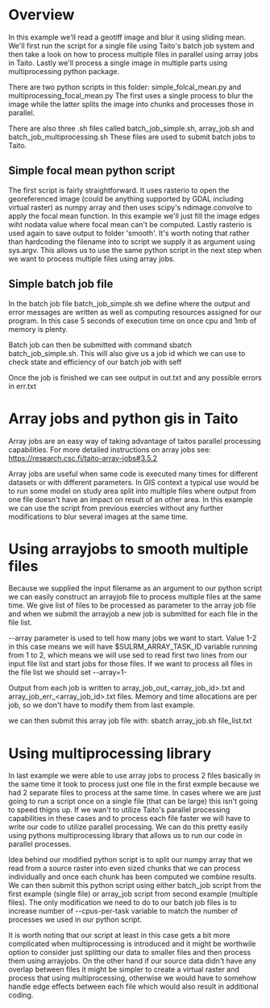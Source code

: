 # Overview
In this example we'll read a geotiff image and blur it using sliding mean. We'll first run the script for a single file using Taito's batch job system and then take a look on how to process multiple files in parallel using array jobs in Taito. Lastly we'll process a single image in multiple parts using multiprocessing python package.

There are two python scripts in this folder: simple\_folcal\_mean.py and multiprocessing\_focal\_mean.py The first uses a single process to blur the image while the latter splits the image into chunks and processes those in parallel.

There are also three .sh files called batch\_job\_simple.sh, array\_job.sh and batch\_job\_multiprocessing.sh These files are used to submit batch jobs to Taito.

## Simple focal mean python script
The first script is fairly straightforward. It uses rasterio to open the georeferenced image (could be anything supported by GDAL including virtual raster) as numpy array and then uses scipy's ndimage.convolve to apply the focal mean function. In this example we'll just fill the image edges wiht nodata value where focal mean can't be computed. Lastly rasterio is used again to save output to folder 'smooth'. It's worth noting that rather than hardcoding the filename into to script we supply it as argument using sys.argv. This allows us to use the same python script in the next step when we want to process multiple files using array jobs.

## Simple batch job file

In the batch job file batch\_job\_simple.sh we define where the output and error messages are written as well as computing resources assigned for our program. In this case 5 seconds of execution time on once cpu and 1mb of memory is plenty.

Batch job can then be submitted with command sbatch batch\_job\_simple.sh. This will also give us a job id which we can use to check state and efficiency of our batch job with seff <jobid>

Once the job is finished we can see output in out.txt and any possible errors in err.txt

# Array jobs and python gis in Taito
Array jobs are an easy way of taking advantage of taitos parallel processing capabilities. For more detailed instructions on array jobs see: https://research.csc.fi/taito-array-jobs#3.5.2

Array jobs are useful when same code is executed many times for different datasets or with different parameters. In GIS context a typical use would be to run some model on study area split into multiple files where output from one file doesn't have an impact on result of an other area. In this example we can use the script from previous exercies without any further modifications to blur several images at the same time.

# Using arrayjobs to smooth multiple files
Because we supplied the input filename as an argument to our python script we can easily construct an arrayjob file to process multiple files at the same time. We give list of files to be processed as parameter to the array job file and when we submit the arrayjob a new job is submitted for each file in the file list. 

--array parameter is used to tell how many jobs we want to start. Value 1-2 in this case means we will have $SULRM\_ARRAY\_TASK\_ID variable running from 1 to 2, which means we will use sed to read first two lines from our input file list and start jobs for those files. If we want to process all files in the file list we should set --array=1-<number of lines>

Output from each job is written to array\_job\_out\_<array\_job\_id>.txt and array\_job\_err\_<array\_job\_id>.txt files. Memory and time allocations are per job, so we don't have to modify them from last example.

we can then submit this array job file with:
sbatch array\_job.sh file\_list.txt

# Using multiprocessing library
In last example we were able to use array jobs to process 2 files basically in the same time it took to process just one file in the first exmple because we had 2 separate files to process at the same time. In cases where we are just going to run a script once on a single file (that can be large) this isn't going to speed thigns up. If we wan't to utilize Taito's parallel processing capabilities in these cases and to process each file faster we will have to  write our code to utilize parallel processing. We can do this pretty easily using pythons multiprocessing library that allows us to run our code in parallel processes.

Idea behind our modified python script is to split our numpy array that we read from a source raster into even sized chunks that we can process individually and once each chunk has been computed we combine results. We can then submit this python script using either batch\_job script from the first example (single file) or array\_job script from second example (multiple files). The only modification we need to do to our batch job files is to increase number of --cpus-per-task variable to match the number of processes we used in our python script.

It is worth noting that our script at least in this case gets a bit more complicated when multiprocessing is introduced and it might be worthwile option to consider just splitting our data to smaller files and then process them using arrayjobs. On the other hand if our source data didn't have any overlap between files it might be simpler to create a virtual raster and process that using multiprocessing, otherwise we would have to somehow handle edge effects between each file which would also result in additional coding.
